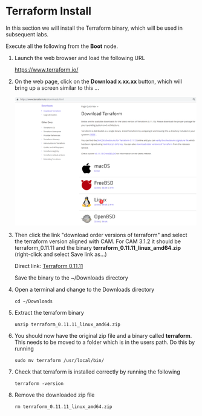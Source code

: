 # Terraform Install

In this section we will install the Terraform binary, which will be used in subsequent labs. 

Execute all the following from the **Boot** node.

1. Launch the web browser and load the following URL

   <https://www.terraform.io/> 
   
2. On the web page, click on the **Download x.xx.xx** button, which will bring up a screen similar to this ...

   ![img](../images/terraform_web.png)

3. Then click the link "download order versions of terraform" and select the terraform version aligned with CAM. For CAM 3.1.2 it should be terraform_0.11.11 and the binary **terraform_0.11.11_linux_amd64.zip** (right-click and select Save link as...)

   Direct link: [Terraform 0.11.11](https://releases.hashicorp.com/terraform/0.11.11/terraform_0.11.11_linux_amd64.zip)
   
   Save the binary to the ~/Downloads directory

4. Open a terminal and change to the Downloads directory

   ```
   cd ~/Downloads
   ```
   
5. Extract the terraform binary

   ```
   unzip terraform_0.11.11_linux_amd64.zip
   ```

6. You should now have the original zip file and a binary called **terraform**. This needs to be moved to a folder which is in the users path. Do this by running 

   ```
   sudo mv terraform /usr/local/bin/
   ```

7. Check that terraform is installed correctly by running the following

    ```
    terraform -version
    ```

8. Remove the downloaded zip file

    ```
    rm terraform_0.11.11_linux_amd64.zip
    ```
